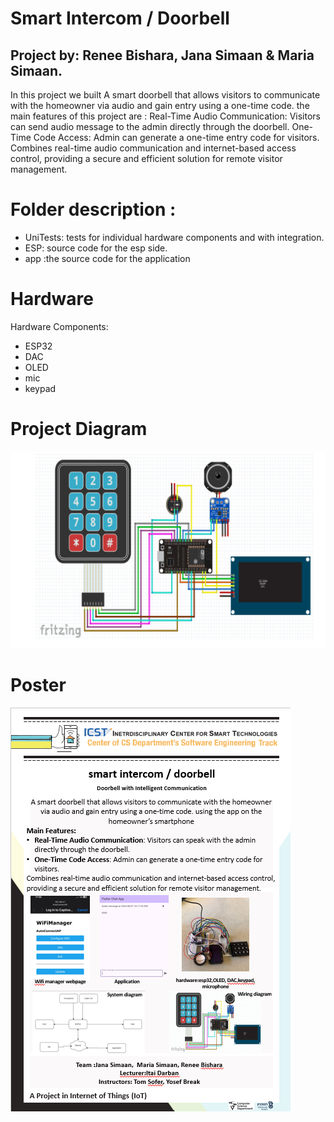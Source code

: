 # __Smart Intercom / Doorbell__
## Project by: Renee Bishara, Jana Simaan & Maria Simaan.
In this project we built A smart doorbell that allows visitors to communicate with the homeowner via audio and gain entry using a one-time code. 
the main features of this project are : 
Real-Time Audio Communication: Visitors can send audio message to the admin directly through the doorbell.
One-Time Code Access: Admin can generate a one-time entry code for visitors.
Combines real-time audio communication and internet-based access control, providing a secure and efficient solution for remote visitor management.

# Folder description :
- UniTests: tests for individual hardware components and with integration.
- ESP: source code for the esp side.
- app :the source code for the application

# Hardware
Hardware Components:
- ESP32
- DAC
- OLED
- mic
- keypad

# __Project Diagram__
![Project Diagram](images/Project_Diagram.png)

# __Poster__
![Project poster](images/poster.png)
